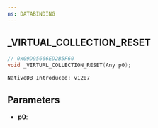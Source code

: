 ```yaml
---
ns: DATABINDING
---
```

## _VIRTUAL_COLLECTION_RESET

```c
// 0x09D95666ED2B5F60
void _VIRTUAL_COLLECTION_RESET(Any p0);
```

```
NativeDB Introduced: v1207
```

## Parameters
* **p0**:
